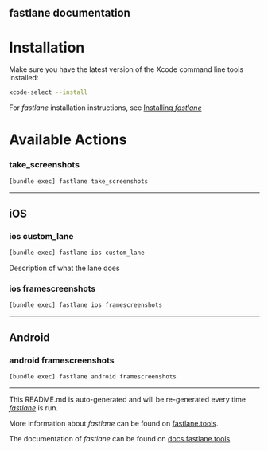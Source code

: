 fastlane documentation
----

# Installation

Make sure you have the latest version of the Xcode command line tools installed:

```sh
xcode-select --install
```

For _fastlane_ installation instructions, see [Installing _fastlane_](https://docs.fastlane.tools/#installing-fastlane)

# Available Actions

### take_screenshots

```sh
[bundle exec] fastlane take_screenshots
```



----


## iOS

### ios custom_lane

```sh
[bundle exec] fastlane ios custom_lane
```

Description of what the lane does

### ios framescreenshots

```sh
[bundle exec] fastlane ios framescreenshots
```



----


## Android

### android framescreenshots

```sh
[bundle exec] fastlane android framescreenshots
```



----

This README.md is auto-generated and will be re-generated every time [_fastlane_](https://fastlane.tools) is run.

More information about _fastlane_ can be found on [fastlane.tools](https://fastlane.tools).

The documentation of _fastlane_ can be found on [docs.fastlane.tools](https://docs.fastlane.tools).
